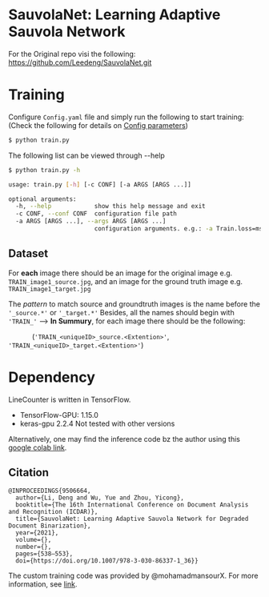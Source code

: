 # SauvolaNet: Learning Adaptive Sauvola Network
For the Original repo visi the following: https://github.com/Leedeng/SauvolaNet.git


# Training

Configure `Config.yaml` file and simply run the following to start training: (Check the following for details on [Config parameters](docs/Training_Config.md))

```bash
$ python train.py
```
The following list can be viewed through --help
```bash
$ python train.py -h

usage: train.py [-h] [-c CONF] [-a ARGS [ARGS ...]]

optional arguments:
  -h, --help            show this help message and exit
  -c CONF, --conf CONF  configuration file path
  -a ARGS [ARGS ...], --args ARGS [ARGS ...]
                        configuration arguments. e.g.: -a Train.loss=mse
```

## Dataset

For **each** image there should be an image for the original image e.g. `TRAIN_image1_source.jpg`, and an image for the ground truth image e.g. `TRAIN_image1_target.jpg`

The *pattern* to match source and groundtruth images is the name before the `'_source.*'` or `'_target.*'`
Besides, all the names should begin with `'TRAIN_'`
⟶ **In Summury**, for each image there should be the following:

&nbsp;&nbsp;&nbsp;&nbsp;&nbsp;&nbsp;&nbsp;&nbsp;&nbsp;&nbsp;&nbsp;&nbsp;(`'TRAIN_<uniqueID>_source.<Extention>'`, `'TRAIN_<uniqueID>_target.<Extention>'`)


# Dependency

LineCounter is written in TensorFlow.
  
  - TensorFlow-GPU: 1.15.0
  - keras-gpu 2.2.4 
 Not tested with other versions


Alternatively, one may find the inference code bz the author using this [google colab link](https://colab.research.google.com/drive/1aGYXVRuTf1dhoKSsOCPcB4vKULtplFSA?usp=sharing).

## Citation
```
@INPROCEEDINGS{9506664,  
  author={Li, Deng and Wu, Yue and Zhou, Yicong},  
  booktitle={The 16th International Conference on Document Analysis and Recognition (ICDAR)},   
  title={SauvolaNet: Learning Adaptive Sauvola Network for Degraded Document Binarization},   
  year={2021},  
  volume={},  
  number={},  
  pages={538–553},  
  doi={https://doi.org/10.1007/978-3-030-86337-1_36}}
```

The custom training code was provided by @mohamadmansourX. For more information, see [link](https://github.com/mohamadmansourX/SauvolaNet-Training).